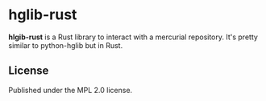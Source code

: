 # hglib-rust

**hlgib-rust** is a Rust library to interact with a mercurial repository.
It's pretty similar to python-hglib but in Rust.

## License

Published under the MPL 2.0 license.
